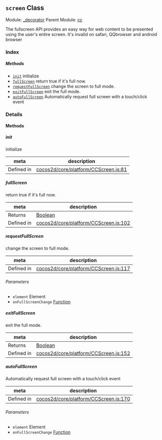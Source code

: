 ## `screen` Class



Module: [_decorator](../modules/_decorator.md)
Parent Module: [cc](../modules/cc.md)


The fullscreen API provides an easy way for web content to be presented using the user's entire screen.
It's invalid on safari, QQbrowser and android browser



### Index



##### Methods

  - [`init`](#init) initialize
  - [`fullScreen`](#fullscreen) return true if it's full now.
  - [`requestFullScreen`](#requestfullscreen) change the screen to full mode.
  - [`exitFullScreen`](#exitfullscreen) exit the full mode.
  - [`autoFullScreen`](#autofullscreen) Automatically request full screen with a touch/click event



### Details




<!-- Method Block -->
#### Methods


##### init

initialize

| meta | description |
|------|-------------|
| Defined in | [cocos2d/core/platform/CCScreen.js:81](https://github.com/cocos-creator/engine/blob/9546fb0f9c421d190e0aba7645402156498449ea/cocos2d/core/platform/CCScreen.js#L81) |



##### fullScreen

return true if it's full now.

| meta | description |
|------|-------------|
| Returns | <a href="https://developer.mozilla.org/en/JavaScript/Reference/Global_Objects/Boolean" class="crosslink external" target="_blank">Boolean</a> 
| Defined in | [cocos2d/core/platform/CCScreen.js:102](https://github.com/cocos-creator/engine/blob/9546fb0f9c421d190e0aba7645402156498449ea/cocos2d/core/platform/CCScreen.js#L102) |



##### requestFullScreen

change the screen to full mode.

| meta | description |
|------|-------------|
| Defined in | [cocos2d/core/platform/CCScreen.js:117](https://github.com/cocos-creator/engine/blob/9546fb0f9c421d190e0aba7645402156498449ea/cocos2d/core/platform/CCScreen.js#L117) |

###### Parameters
- `element` Element 
- `onFullScreenChange` <a href="https://developer.mozilla.org/en/JavaScript/Reference/Global_Objects/Function" class="crosslink external" target="_blank">Function</a> 


##### exitFullScreen

exit the full mode.

| meta | description |
|------|-------------|
| Returns | <a href="https://developer.mozilla.org/en/JavaScript/Reference/Global_Objects/Boolean" class="crosslink external" target="_blank">Boolean</a> 
| Defined in | [cocos2d/core/platform/CCScreen.js:152](https://github.com/cocos-creator/engine/blob/9546fb0f9c421d190e0aba7645402156498449ea/cocos2d/core/platform/CCScreen.js#L152) |



##### autoFullScreen

Automatically request full screen with a touch/click event

| meta | description |
|------|-------------|
| Defined in | [cocos2d/core/platform/CCScreen.js:170](https://github.com/cocos-creator/engine/blob/9546fb0f9c421d190e0aba7645402156498449ea/cocos2d/core/platform/CCScreen.js#L170) |

###### Parameters
- `element` Element 
- `onFullScreenChange` <a href="https://developer.mozilla.org/en/JavaScript/Reference/Global_Objects/Function" class="crosslink external" target="_blank">Function</a> 



